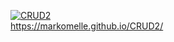 [![CRUD2](https://github.com/MarkoMelle/CRUD2/actions/workflows/main.yml/badge.svg?branch=main)](https://github.com/MarkoMelle/CRUD2/actions/workflows/main.yml)  
https://markomelle.github.io/CRUD2/
